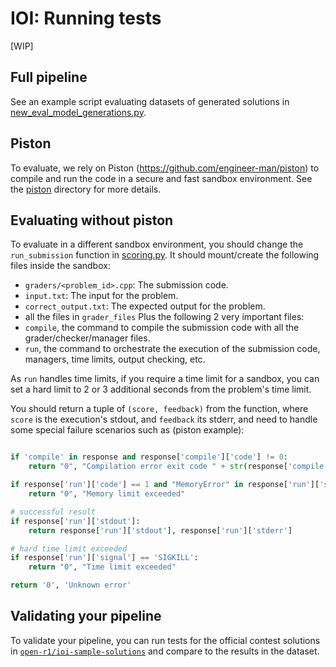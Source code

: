 # IOI: Running tests

[WIP]

## Full pipeline
See an example script evaluating datasets of generated solutions in [new_eval_model_generations.py](new_eval_model_generations.py).

## Piston
To evaluate, we rely on Piston (https://github.com/engineer-man/piston) to compile and run the code in a secure and fast sandbox environment. See the [piston](piston/README.md) directory for more details.

## Evaluating without piston
To evaluate in a different sandbox environment, you should change the `run_submission` function in [scoring.py](scoring.py). It should mount/create the following files inside the sandbox:
- `graders/<problem_id>.cpp`: The submission code.
- `input.txt`: The input for the problem.
- `correct_output.txt`: The expected output for the problem.
- all the files in `grader_files`
Plus the following 2 very important files:
- `compile`, the command to compile the submission code with all the grader/checker/manager files.
- `run`, the command to orchestrate the execution of the submission code, managers, time limits, output checking, etc.

As `run` handles time limits, if you require a time limit for a sandbox, you can set a hard limit to 2 or 3 additional seconds from the problem's time limit.

You should return a tuple of `(score, feedback)` from the function, where `score` is the execution's stdout, and `feedback` its stderr, and need to handle some special failure scenarios such as (piston example):

```python

if 'compile' in response and response['compile']['code'] != 0:
    return "0", "Compilation error exit code " + str(response['compile']['code']) + "\n" + response['compile']['stderr']

if response['run']['code'] == 1 and "MemoryError" in response['run']['stderr']:
    return "0", "Memory limit exceeded"

# successful result
if response['run']['stdout']:
    return response['run']['stdout'], response['run']['stderr']

# hard time limit exceeded
if response['run']['signal'] == 'SIGKILL':
    return "0", "Time limit exceeded"

return '0', 'Unknown error'
```

## Validating your pipeline
To validate your pipeline, you can run tests for the official contest solutions in [`open-r1/ioi-sample-solutions`](https://huggingface.co/datasets/open-r1/ioi-sample-solutions) and compare to the results in the dataset.
